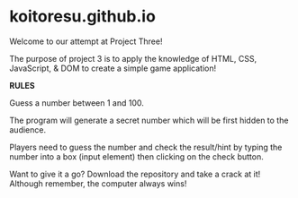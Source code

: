 # koitoresu.github.io
Welcome to our attempt at Project Three! 

The purpose of project 3 is to apply the knowledge of HTML, CSS, JavaScript, & DOM to create a simple game application! 

**RULES**

Guess a number between 1 and 100.

The program will generate a secret number which will be first hidden to the audience.

Players need to guess the number and check the result/hint by typing the number into a
box (input element) then clicking on the check button.

Want to give it a go? Download the repository and take a crack at it! Although remember, the computer always wins! 
